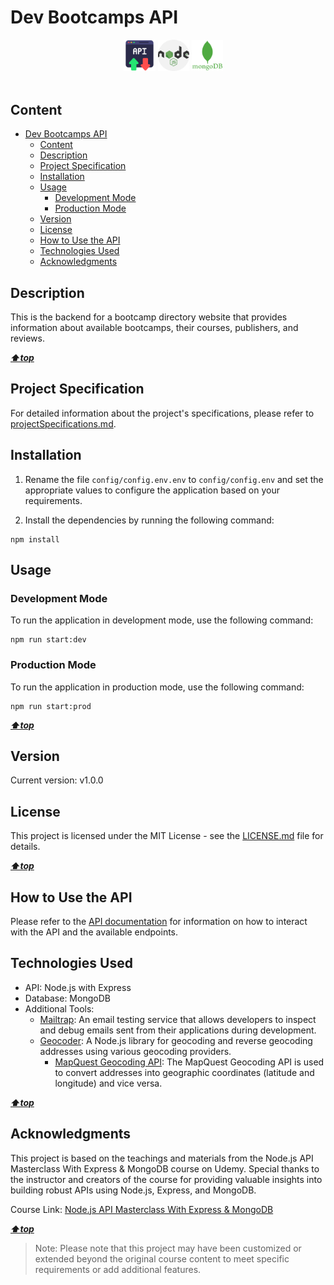 # Dev Bootcamps API

<div align="center" width=100%>
    &emsp;
    <img src="./dev-data/pic/api.png" alt="api" width=10%" />
    <img src="./dev-data/pic/nodejs.png" alt="nodejs" width=10%" />
    <img src="./dev-data/pic/mongodb.png" alt="mongodb" width=10%" />
</div>
<br>

## Content

<!-- TOC -->

- [Dev Bootcamps API](#dev-bootcamps-api)
    - [Content](#content)
    - [Description](#description)
    - [Project Specification](#project-specification)
    - [Installation](#installation)
    - [Usage](#usage)
        - [Development Mode](#development-mode)
        - [Production Mode](#production-mode)
    - [Version](#version)
    - [License](#license)
    - [How to Use the API](#how-to-use-the-api)
    - [Technologies Used](#technologies-used)
    - [Acknowledgments](#acknowledgments)

<!-- /TOC -->

## Description

This is the backend for a bootcamp directory website that provides information about available bootcamps, their courses, publishers, and reviews.

**_[⬆️top](#content)_**

## Project Specification

For detailed information about the project's specifications, please refer to [projectSpecifications.md](./docs/documentation/projectSpecifications.md).

## Installation

1. Rename the file `config/config.env.env` to `config/config.env` and set the appropriate values to configure the application based on your requirements.

2. Install the dependencies by running the following command:

```
npm install
```

## Usage

### Development Mode

To run the application in development mode, use the following command:

```
npm run start:dev
```

### Production Mode

To run the application in production mode, use the following command:

```
npm run start:prod
```

**_[⬆️top](#content)_**

## Version

Current version: v1.0.0

## License

This project is licensed under the MIT License - see the [LICENSE.md](LICENSE.md) file for details.

**_[⬆️top](#content)_**

## How to Use the API

Please refer to the [API documentation](https://m7moudgadallah.github.io/devBootcampAPI/) for information on how to interact with the API and the available endpoints.

## Technologies Used

-   API: Node.js with Express
-   Database: MongoDB
-   Additional Tools:
    -   [Mailtrap](https://mailtrap.io/): An email testing service that allows developers to inspect and debug emails sent from their applications during development.
    -   [Geocoder](https://www.npmjs.com/package/node-geocoder): A Node.js library for geocoding and reverse geocoding addresses using various geocoding providers.
        -   [MapQuest Geocoding API](https://developer.mapquest.com/documentation/geocoding-api/): The MapQuest Geocoding API is used to convert addresses into geographic coordinates (latitude and longitude) and vice versa.

**_[⬆️top](#content)_**

## Acknowledgments

This project is based on the teachings and materials from the Node.js API Masterclass With Express & MongoDB course on Udemy. Special thanks to the instructor and creators of the course for providing valuable insights into building robust APIs using Node.js, Express, and MongoDB.

Course Link: [Node.js API Masterclass With Express & MongoDB](https://www.udemy.com/course/nodejs-api-masterclass/)

**_[⬆️top](#content)_**

> Note: Please note that this project may have been customized or extended beyond the original course content to meet specific requirements or add additional features.
